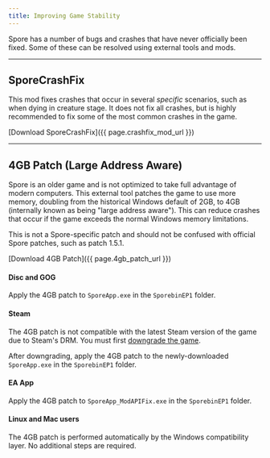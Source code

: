 ```yaml
---
title: Improving Game Stability
---
```

Spore has a number of bugs and crashes that have never officially been fixed. Some of these can be resolved using external tools and mods.

---

## SporeCrashFix
This mod fixes crashes that occur in several *specific* scenarios, such as when dying in creature stage. It does not fix all crashes, but is highly recommended to fix some of the most common crashes in the game.

[Download SporeCrashFix]({{ page.crashfix_mod_url }})

---

## 4GB Patch (Large Address Aware)
Spore is an older game and is not optimized to take full advantage of modern computers. This external tool patches the game to use more memory, doubling from the historical Windows default of 2GB, to 4GB (internally known as being "large address aware"). This can reduce crashes that occur if the game exceeds the normal Windows memory limitations.

This is not a Spore-specific patch and should not be confused with official Spore patches, such as patch 1.5.1.

[Download 4GB Patch]({{ page.4gb_patch_url }})

#### Disc and GOG
Apply the 4GB patch to `SporeApp.exe` in the `SporebinEP1` folder.

#### Steam
The 4GB patch is not compatible with the latest Steam version of the game due to Steam's DRM. You must first [downgrade the game](game-versions).

After downgrading, apply the 4GB patch to the newly-downloaded `SporeApp.exe` in the `SporebinEP1` folder.

#### EA App
Apply the 4GB patch to `SporeApp_ModAPIFix.exe` in the `SporebinEP1` folder.

#### Linux and Mac users
The 4GB patch is performed automatically by the Windows compatibility layer. No additional steps are required.